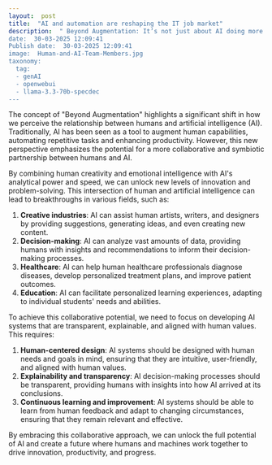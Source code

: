 ```yaml
---
layout:  post
title:  "AI and automation are reshaping the IT job market"
description:  " Beyond Augmentation: It’s not just about AI doing more of a human’s work. It’s about collaborative work, where human creativity and emotional intelligence intersect with AI’s analytical power and speed.
date:  30-03-2025 12:09:41
Publish date:  30-03-2025 12:09:41
image:  Human-and-AI-Team-Members.jpg
taxonomy:
  tag:
  - genAI
  - openwebui
  - llama-3.3-70b-specdec
---
```

The concept of "Beyond Augmentation" highlights a significant shift in how we perceive the relationship between humans and artificial intelligence (AI). Traditionally, AI has been seen as a tool to augment human capabilities, automating repetitive tasks and enhancing productivity. However, this new perspective emphasizes the potential for a more collaborative and symbiotic partnership between humans and AI.

By combining human creativity and emotional intelligence with AI's analytical power and speed, we can unlock new levels of innovation and problem-solving. This intersection of human and artificial intelligence can lead to breakthroughs in various fields, such as:

1. **Creative industries**: AI can assist human artists, writers, and designers by providing suggestions, generating ideas, and even creating new content.
2. **Decision-making**: AI can analyze vast amounts of data, providing humans with insights and recommendations to inform their decision-making processes.
3. **Healthcare**: AI can help human healthcare professionals diagnose diseases, develop personalized treatment plans, and improve patient outcomes.
4. **Education**: AI can facilitate personalized learning experiences, adapting to individual students' needs and abilities.

To achieve this collaborative potential, we need to focus on developing AI systems that are transparent, explainable, and aligned with human values. This requires:

1. **Human-centered design**: AI systems should be designed with human needs and goals in mind, ensuring that they are intuitive, user-friendly, and aligned with human values.
2. **Explainability and transparency**: AI decision-making processes should be transparent, providing humans with insights into how AI arrived at its conclusions.
3. **Continuous learning and improvement**: AI systems should be able to learn from human feedback and adapt to changing circumstances, ensuring that they remain relevant and effective.

By embracing this collaborative approach, we can unlock the full potential of AI and create a future where humans and machines work together to drive innovation, productivity, and progress.